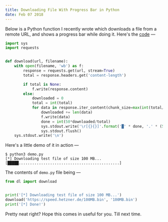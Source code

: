 ```yaml
---
title: Downloading File With Progress Bar in Python
date: Feb 07 2018
---
```


Below is a Python function I recently wrote which downloads a file from a remote URL, and shows a progress bar while doing it. Here's the [code](https://gist.github.com/SkullTech/4510a5613c9aae89105fd1b6c424d0a0) —

```python
import sys
import requests


def download(url, filename):
    with open(filename, 'wb') as f:
        response = requests.get(url, stream=True)
        total = response.headers.get('content-length')

        if total is None:
            f.write(response.content)
        else:
            downloaded = 0
            total = int(total)
            for data in response.iter_content(chunk_size=max(int(total/1000), 1024*1024)):
                downloaded += len(data)
                f.write(data)
                done = int(50*downloaded/total)
                sys.stdout.write('\r[{}{}]'.format('█' * done, '.' * (50-done)))
                sys.stdout.flush()
    sys.stdout.write('\n')

```

Here's a little demo of it in action —

```console
$ python3 demo.py
[*] Downloading test file of size 100 MB...
[█████.............................................]
```

The contents of `demo.py` file being —

```python
from dl import download


print('[*] Downloading test file of size 100 MB...')
download('https://speed.hetzner.de/100MB.bin', '100MB.bin')
print('[*] Done!')
```

Pretty neat right? Hope this comes in useful for you. Till next time.
